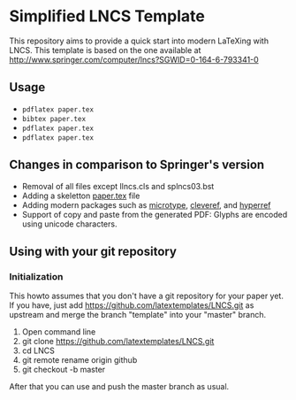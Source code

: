 # Simplified LNCS Template

This repository aims to provide a quick start into modern LaTeXing with LNCS.
This template is based on the one available at http://www.springer.com/computer/lncs?SGWID=0-164-6-793341-0

## Usage

* `pdflatex paper.tex`
* `bibtex paper.tex`
* `pdflatex paper.tex`
* `pdflatex paper.tex`

## Changes in comparison to Springer's version

* Removal of all files except llncs.cls and splncs03.bst
* Adding a skeletton [paper.tex](paper.tex) file
* Adding modern packages such as [microtype], [cleveref], and [hyperref]
* Support of copy and paste from the generated PDF: Glyphs are encoded using unicode characters.

## Using with your git repository

### Initialization
This howto assumes that you don't have a git repository for your paper yet.
If you have, just add https://github.com/latextemplates/LNCS.git as upstream and merge the branch "template" into your "master" branch.

1. Open command line
1. git clone https://github.com/latextemplates/LNCS.git
1. cd LNCS
1. git remote rename origin github
1. git checkout -b master

After that you can use and push the master branch as usual.

  [cleveref]: https://ctan.org/pkg/cleveref
  [hyperref]: https://ctan.org/pkg/hyperref
  [microtype]: https://ctan.org/pkg/microtype